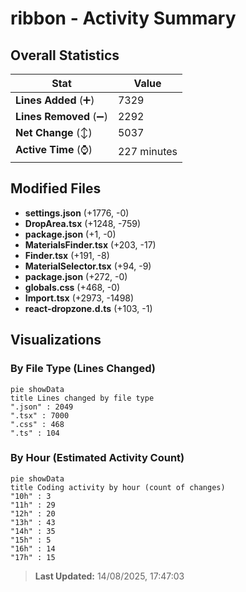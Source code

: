 # ribbon - Activity Summary 

## Overall Statistics

| Stat                   | Value                                                             |
| ---------------------- | ----------------------------------------------------------------- |
| **Lines Added** (➕)   | 7329                                          |
| **Lines Removed** (➖) | 2292                                        |
| **Net Change** (↕)    | 5037                |
| **Active Time** (⌚)   | 227 minutes |


## Modified Files
- **settings.json** (+1776, -0)
- **DropArea.tsx** (+1248, -759)
- **package.json** (+1, -0)
- **MaterialsFinder.tsx** (+203, -17)
- **Finder.tsx** (+191, -8)
- **MaterialSelector.tsx** (+94, -9)
- **package.json** (+272, -0)
- **globals.css** (+468, -0)
- **Import.tsx** (+2973, -1498)
- **react-dropzone.d.ts** (+103, -1)

## Visualizations

### By File Type (Lines Changed)

```mermaid
pie showData
title Lines changed by file type
".json" : 2049
".tsx" : 7000
".css" : 468
".ts" : 104
```

### By Hour (Estimated Activity Count)

```mermaid
pie showData
title Coding activity by hour (count of changes)
"10h" : 3
"11h" : 29
"12h" : 20
"13h" : 43
"14h" : 35
"15h" : 5
"16h" : 14
"17h" : 15
```


> **Last Updated:** 14/08/2025, 17:47:03